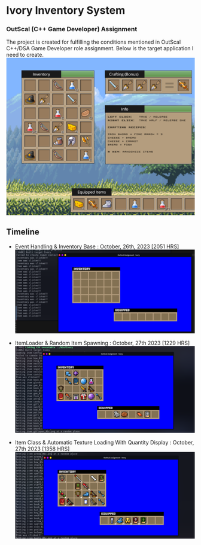 # Ivory Inventory System
### OutScal (C++ Game Developer) Assignment

The project is created for fulfilling the conditions mentioned in OutScal C++/DSA Game Developer role assignment. Below is the target application I need to create.
![target](Screenshots/target.png)

## Timeline

- Event Handling & Inventory Base : October, 26th, 2023 [2051 HRS]
  ![event handlinng](Screenshots/1.png)

- ItemLoader & Random Item Spawning : October, 27th 2023 [1229 HRS]
  ![config and item spawning](Screenshots/2.png)
  
- Item Class & Automatic Texture Loading With Quantity Display : October, 27th 2023 [1358 HRS]
  ![item class and aut spawning with counter](Screenshots/3.png)
